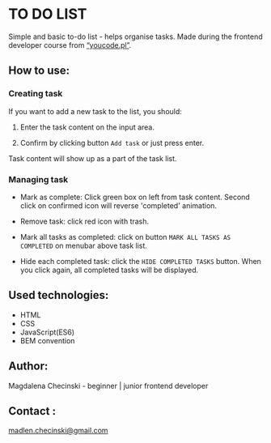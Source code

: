 # TO DO LIST

Simple and basic to-do list - helps organise tasks.
Made during the frontend developer course from [“youcode.pl”](https://youcode.pl).

## How to use:

### Creating task

If you want to add a new task to the list, you should:

1. Enter the task content on the input area.

2. Confirm by clicking button `Add task` or just press enter.

Task content will show up as a part of the task list.

### Managing task

- Mark as complete: Click green box on left from task content.
Second click on confirmed icon will reverse 'completed' animation.

- Remove task: click red icon with trash.

- Mark all tasks as completed: click on button `MARK ALL TASKS AS COMPLETED` on menubar above task list.

- Hide each completed task: click the `HIDE COMPLETED TASKS` button.
When you click again, all completed tasks will be displayed.

## Used technologies:

- HTML
- CSS
- JavaScript(ES6)
- BEM convention

## Author:
Magdalena Checinski - beginner | junior frontend developer

## Contact :
[madlen.checinski@gmail.com](mailto:madlen.checinski@gmail.com)
